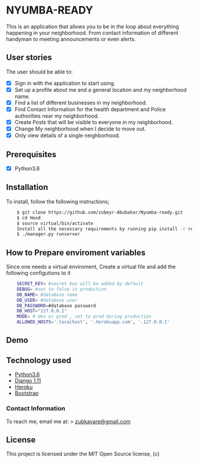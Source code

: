 # NYUMBA-READY
This is an application that allows you to be in the loop about everything happening in your neighborhood. From contact information of different handyman to meeting announcements or even alerts.

## User stories

The user should be able to:

+ [x] Sign in with the application to start using.
+ [x] Set up a profile about me and a general location and my neighborhood name.
+ [x] Find a list of different businesses in my neighborhood.
+ [x] Find Contact Information for the health department and Police authorities near my neighborhood.
+ [x] Create Posts that will be visible to everyone in my neighborhood.
+ [x] Change My neighborhood when I decide to move out.
+ [x] Only view details of a single neighborhood.

## Prerequisites
+ [x] Python3.6

## Installation
To install, follow the following instructions;

```bash
    $ git clone https://github.com/zubeyr-Abubakar/Nyumba-ready.git
    $ cd Hood
    $ source virtual/bin/activate
    Install all the necessary requirements by running pip install -r requirements.txt (Python 3.6).
    $ ./manager.py runserver
```
## How to Prepare enviroment variables
Since one needs a virtual enviroment, Create a virtual file and add the following configutions to it

```bash
    SECRET_KEY= #secret key will be added by default
    DEBUG= #set to false in production
    DB_NAME= #database name
    DB_USER= #database user
    DB_PASSWORD=#database password
    DB_HOST="127.0.0.1"
    MODE= # dev or prod , set to prod during production
    ALLOWED_HOSTS='.localhost', '.herokuapp.com', '.127.0.0.1'
```
## Demo

<!-- This is the live link to Hood [Click here](https://hood-murage-homex.herokuapp.com) -->

## Technology used

* [Python3.6](https://www.python.org/)
* [Django 1.11](https://www.djangoproject.com/)
* [Heroku](https://heroku.com)
* [Bootstrap](https://www.getbootstrap.com/)

### Contact Information

To reach me, email me at: > zubkayare@gmail.com

## License
This project is licensed under the MIT Open Source license, (c)
